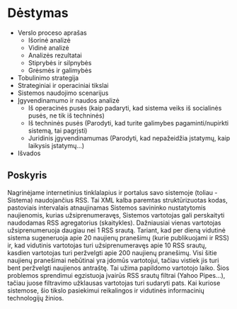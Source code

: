 # Dėstymas

- Verslo proceso aprašas
    * Išorinė analizė
    * Vidinė analizė
    * Analizės rezultatai
    * Stiprybės ir silpnybės
    * Grėsmės ir galimybės
- Tobulinimo strategija
- Strateginiai ir operaciniai tikslai
- Sistemos naudojimo scenarijus
- Įgyvendinamumo ir naudos analizė
    * Iš operacinės pusės (kaip padaryti, kad sistema veiks iš socialinės pusės, ne tik iš techninės)
    * Iš techninės pusės (Parodyti, kad turite galimybes pagaminti/nupirkti sistemą, tai pagrįsti)
    * Juridinis įgyvendinamumas (Parodyti, kad nepažeidžia įstatymų, kaip laikysis įstatymų...)
- Išvados

## Poskyris
Nagrinėjame internetinius tinklalapius ir portalus savo sistemoje (toliau - Sistema) naudojančius RSS. Tai XML kalba paremtas struktūrizuotas kodas, pastoviais intervalais atnaujinamas Sistemos savininko nustatytomis naujienomis, kurias užsiprenumeravęs, Sistemos vartotojas gali perskaityti naudodamas RSS agregatorius (skaitykles). Dažniausiai vienas vartotojas užsiprenumeruoja daugiau nei 1 RSS srautą. Tariant, kad per dieną vidutinė sistema sugeneruoja apie 20 naujienų pranešimų (kurie publikuojami ir RSS) ir, kad vidutinis vartotojas turi užsiprenumeravęs apie 10 RSS srautų, kasdien vartotojas turi peržvelgti apie 200 naujienų pranešimų. Visi šitie naujienų pranešimai nebūtinai yra įdomūs vartotojui, tačiau vistiek jis turi bent peržvelgti naujienos antraštę. Tai užima papildomo vartotojo laiko.
Šios problemos sprendimui egzistuoja įvairūs RSS srautų filtrai (Yahoo Pipes...), tačiau juose filtravimo užklausas vartotojas turi sudaryti pats. Kai kuriose sistemose, šio tikslo pasiekimui reikalingos ir vidutinės informacinių technologijų žinios.



